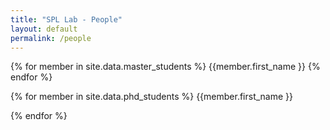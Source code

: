 ```yaml
---
title: "SPL Lab - People"
layout: default
permalink: /people
---
```

{% for member in site.data.master_students %}
{{member.first_name }}
{% endfor %}

{% for member in site.data.phd_students %}
{{member.first_name }}

{% endfor %}

